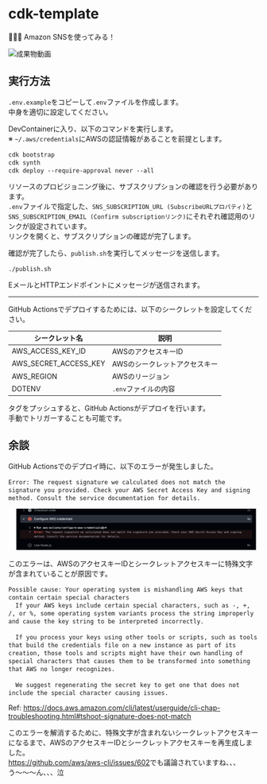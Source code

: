 # cdk-template

🏸🏸🏸 Amazon SNSを使ってみる！  

![成果物動画](./fruit.gif)  

## 実行方法

`.env.example`をコピーして`.env`ファイルを作成します。  
中身を適切に設定してください。  

DevContainerに入り、以下のコマンドを実行します。  
※ `~/.aws/credentials`にAWSの認証情報があることを前提とします。  

```shell
cdk bootstrap
cdk synth
cdk deploy --require-approval never --all
```

リソースのプロビジョニング後に、サブスクリプションの確認を行う必要があります。  
`.env`ファイルで指定した、`SNS_SUBSCRIPTION_URL (SubscribeURLプロパティ)`と`SNS_SUBSCRIPTION_EMAIL (Confirm subscriptionリンク)`にそれぞれ確認用のリンクが設定されています。  
リンクを開くと、サブスクリプションの確認が完了します。  

確認が完了したら、`publish.sh`を実行してメッセージを送信します。  

```shell
./publish.sh
```

EメールとHTTPエンドポイントにメッセージが送信されます。  

---

GitHub Actionsでデプロイするためには、以下のシークレットを設定してください。  

| シークレット名 | 説明 |
| --- | --- |
| AWS_ACCESS_KEY_ID | AWSのアクセスキーID |
| AWS_SECRET_ACCESS_KEY | AWSのシークレットアクセスキー |
| AWS_REGION | AWSのリージョン |
| DOTENV | `.env`ファイルの内容 |

タグをプッシュすると、GitHub Actionsがデプロイを行います。  
手動でトリガーすることも可能です。  

## 余談

GitHub Actionsでのデプロイ時に、以下のエラーが発生しました。  

```error
Error: The request signature we calculated does not match the signature you provided. Check your AWS Secret Access Key and signing method. Consult the service documentation for details.
```

![エラー](./error.png)  

このエラーは、AWSのアクセスキーIDとシークレットアクセスキーに特殊文字が含まれていることが原因です。  

```text
Possible cause: Your operating system is mishandling AWS keys that contain certain special characters
  If your AWS keys include certain special characters, such as -, +, /, or %, some operating system variants process the string improperly and cause the key string to be interpreted incorrectly.

  If you process your keys using other tools or scripts, such as tools that build the credentials file on a new instance as part of its creation, those tools and scripts might have their own handling of special characters that causes them to be transformed into something that AWS no longer recognizes.

  We suggest regenerating the secret key to get one that does not include the special character causing issues.
```
Ref: <https://docs.aws.amazon.com/cli/latest/userguide/cli-chap-troubleshooting.html#tshoot-signature-does-not-match>  

このエラーを解消するために、特殊文字が含まれないシークレットアクセスキーになるまで、AWSのアクセスキーIDとシークレットアクセスキーを再生成しました。  
<https://github.com/aws/aws-cli/issues/602>でも議論されていますね、、、  
う〜〜〜ん、、、泣  
